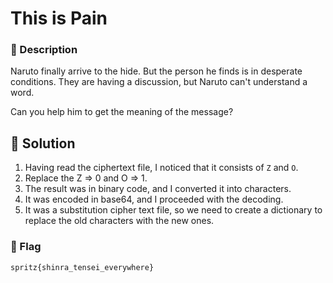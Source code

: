 # This is Pain

### 📄 Description
Naruto finally arrive to the hide. But the person he finds is in desperate conditions.
They are having a discussion, but Naruto can't understand a word.

Can you help him to get the meaning of the message?


## 🔑 Solution
1. Having read the ciphertext file, I noticed that it consists of `Z` and `O`.
2. Replace the Z => 0 and O => 1.
3. The result was in binary code, and I converted it into characters.
4. It was encoded in base64, and I proceeded with the decoding.
5. It was a substitution cipher text file, so we need to create a dictionary to replace the old characters with the new ones.

### 🚩 Flag
```plain
spritz{shinra_tensei_everywhere}
```